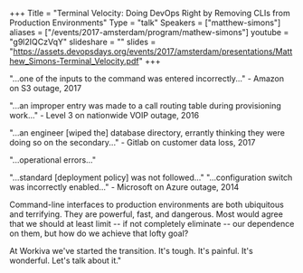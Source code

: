 +++
Title = "Terminal Velocity: Doing DevOps Right by Removing CLIs from Production Environments"
Type = "talk"
Speakers = ["matthew-simons"]
aliases = ["/events/2017-amsterdam/program/mathew-simons"]
youtube = "g9l2IQCzVqY"
slideshare = ""
slides = "https://assets.devopsdays.org/events/2017/amsterdam/presentations/Matthew_Simons-Terminal_Velocity.pdf"
+++

"...one of the inputs to the command was entered incorrectly..." - Amazon on S3 outage, 2017

"...an improper entry was made to a call routing table during provisioning work..." - Level 3 on nationwide VOIP outage, 2016

"...an engineer [wiped the] database directory, errantly thinking they were doing so on the secondary..." - Gitlab on customer data loss, 2017

"...operational errors..."

"...standard [deployment policy] was not followed..." "...configuration switch was incorrectly enabled..." - Microsoft on Azure outage, 2014

Command-line interfaces to production environments are both ubiquitous and terrifying. They are powerful, fast, and dangerous. Most would agree that we should at least limit -- if not completely eliminate -- our dependence on them, but how do we achieve that lofty goal?

At Workiva we've started the transition. It's tough. It's painful. It's wonderful. Let's talk about it."
